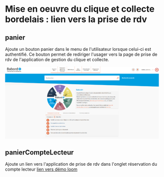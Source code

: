 # Mise en oeuvre du clique et collecte bordelais : lien vers la prise de rdv

## panier
Ajoute un bouton panier dans le menu de l'utilisateur lorsque celui-ci est authentifié. Ce bouton permet de rediriger l'usager vers la page de prise de rdv de l'application de gestion du clique et collecte.

![Bouton panier](Panier-Babord_Page-accueil-Babord.png) 

## panierCompteLecteur
Ajoute un  lien vers l'application de prise de rdv dans l'onglet réservation du compte lecteur
[lien vers démo loom](https://www.loom.com/share/9a466ce8887846d4aa1b606c1d2cccc9)
